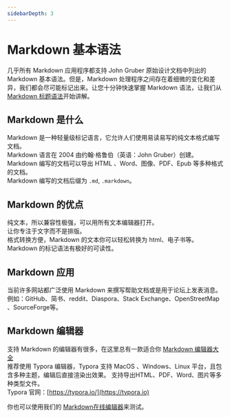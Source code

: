```yaml
---
sidebarDepth: 3
---
```


# Markdown 基本语法

几乎所有 Markdown 应用程序都支持 John Gruber 原始设计文档中列出的 Markdown 基本语法。但是，Markdown 处理程序之间存在着细微的变化和差异，我们都会尽可能标记出来。让您十分钟快速掌握 Markdown 语法，让我们从 [Markdown 标题语法](https://markdown.com.cn/basic-syntax/headings.html)开始讲解。


## Markdown 是什么

Markdown 是一种轻量级标记语言，它允许人们使用易读易写的纯文本格式编写文档。  
Markdown 语言在 2004 由约翰·格鲁伯（英语：John Gruber）创建。  
Markdown 编写的文档可以导出 HTML 、Word、图像、PDF、Epub 等多种格式的文档。  
Markdown 编写的文档后缀为 `.md`, `.markdown`。 

## Markdown 的优点

纯文本，所以兼容性极强，可以用所有文本编辑器打开。  
让你专注于文字而不是排版。  
格式转换方便，Markdown 的文本你可以轻松转换为 html、电子书等。  
Markdown 的标记语法有极好的可读性。

## Markdown 应用

当前许多网站都广泛使用 Markdown 来撰写帮助文档或是用于论坛上发表消息。例如：GitHub、简书、reddit、Diaspora、Stack Exchange、OpenStreetMap 、SourceForge等。

## Markdown 编辑器
支持 Markdown 的编辑器有很多，在这里总有一款适合你 [Markdown 编辑器大全](https://markdown.com.cn/tools.html)  
推荐使用 Typora 编辑器，Typora 支持 MacOS 、Windows、Linux 平台，且包含多种主题，编辑后直接渲染出效果。
支持导出HTML、PDF、Word、图片等多种类型文件。  
Typora 官网：[https://typora.io/](https://typora.io)


你也可以使用我们的 [Markdown在线编辑器](https://markdown.com.cn/editor/)来测试。



